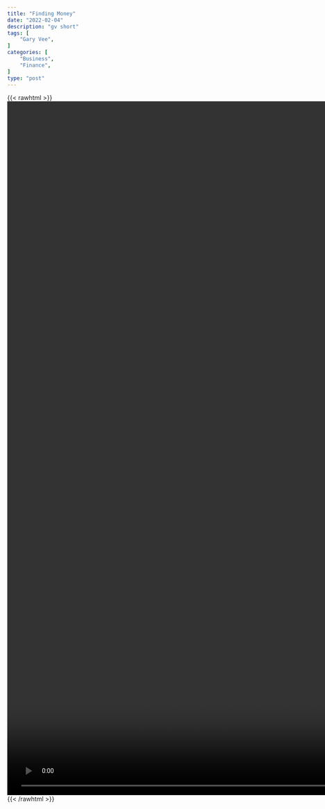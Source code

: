 ```yaml
---
title: "Finding Money"
date: "2022-02-04"
description: "gv short"
tags: [
    "Gary Vee",
]
categories: [
    "Business",
    "Finance",
]
type: "post"
---
```

{{< rawhtml >}}
    <video style="height:40vh;width:auto" overflow="hidden" controls>
        <source src="https://clips.dev00ps.com/Gary_Vee/This_is_one_of_the_most_practical_ways_to_start_making_money.mp4" type="video/mp4"> 
    </video>
{{< /rawhtml >}}